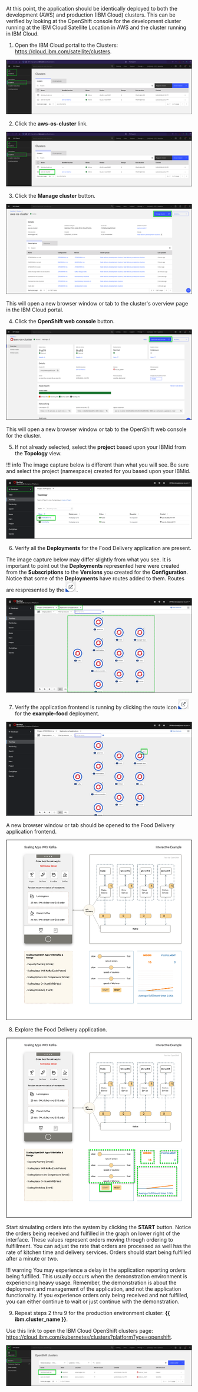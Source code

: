 At this point, the application should be identically deployed to both the development (AWS) and production (IBM Cloud) clusters. This can be verified by looking at the OpenShift console for the development cluster running at the IBM Cloud Satellite Location in AWS and the cluster running in IBM Cloud.

1.  Open the IBM Cloud portal to the Clusters: <a href="https://cloud.ibm.com/satellite/clusters" target="_blank">https://cloud.ibm.com/satellite/clusters</a>.

![](_attachments/0122-ClustersList.png)

2. Click the **aws-os-cluster** link.

![](_attachments/0122-ClustersList-AWS.png)

3. Click the **Manage cluster** button.

![](_attachments/0122-Cluster-AWS.png)

This will open a new browser window or tab to the cluster's overview page in the IBM Cloud portal.

4. Click the **OpenShift web console** button.

![](_attachments/0122-ClusterOverview-AWS.png)

This will open a new browser window or tab to the OpenShift web console for the cluster.

5. If not already selected, select the **project** based upon your IBMid from the **Topology** view.

!!! info
    The image capture below is different than what you will see. Be sure and select the project (namespace) created for you based upon your IBMid.

![](_attachments/0122-OS-SelectProject.png)

6. Verify all the **Deployments** for the Food Delivery application are present.

The image capture below may differ slightly from what you see. It is important to point out the **Deployments** represented here were created from the **Subscriptions** to the **Versions** you created for the **Configuration**. Notice that some of the **Deployments** have routes added to them. Routes are respresented by the ![](_attachments/routeIcon.png).

![](_attachments/0122-OS-FD-Deployments.png)

7. Verify the application frontend is running by clicking the route icon ![](_attachments/routeIcon.png) for the **example-food** deployment.

![](_attachments/0122-OS-FD-DeploymentsRoute.png)

A new browser window or tab should be opened to the Food Delivery application frontend.

![](_attachments/0122-OS-FD-FrontEnd-Application.png)

8. Explore the Food Delivery application.

![](_attachments/0122-OS-FD-FrontEnd-Application-2.png)

Start simulating orders into the system by clicking the **START** button. Notice the orders being received and fulfilled in the graph on lower right of the interface. These values represent orders moving through ordering to fulfillment. You can adjust the rate that orders are processed as well has the rate of kitchen time and delivery services. Orders should start being fulfilled after a minute or two.

!!! warning
    You may experience a delay in the application reporting orders being fulfilled.  This usually occurs when the demonstration environment is experiencing heavy usage. Remember, the demonstration is about the deployment and management of the application, and not the application functionality. If you experience orders only being received and not fulfilled, you can either continue to wait or just continue with the demonstration.

9. Repeat steps 2 thru 9 for the production environment cluster: **{{ ibm.cluster_name }}**.

Use this link to open the IBM Cloud OpenShift clusters page: <a href="https://cloud.ibm.com/kubernetes/clusters?platformType=openshift" target="_blank">https://cloud.ibm.com/kubernetes/clusters?platformType=openshift</a>.

![](_attachments/0122-AllOpenShiftClusters.png)
